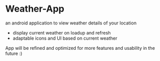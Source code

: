 # Weather-App
an android application to view weather details of your location

- display current weather on loadup and refresh
- adaptable icons and UI based on current weather

App will be refined and optimized for more features and usability in the future :)